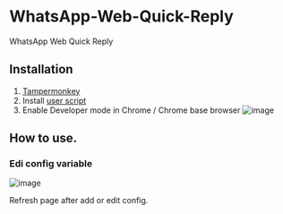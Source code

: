 # WhatsApp-Web-Quick-Reply
WhatsApp Web Quick Reply


## Installation

1. [Tampermonkey](https://www.tampermonkey.net/)
2. Install [user script](https://github.com/laksa19/WhatsApp-Web-Quick-Reply/raw/refs/heads/main/whatsapp_web_quick_reply.user.js)
3. Enable Developer mode in Chrome / Chrome base browser ![image](https://github.com/user-attachments/assets/f9cade35-93b4-4147-9ae6-eda2383d91cd)


## How to use.


### Edi config variable

![image](https://github.com/user-attachments/assets/1e4f1e79-0c8a-41f1-9f37-87db35a6266f)

Refresh page after add or edit config.


